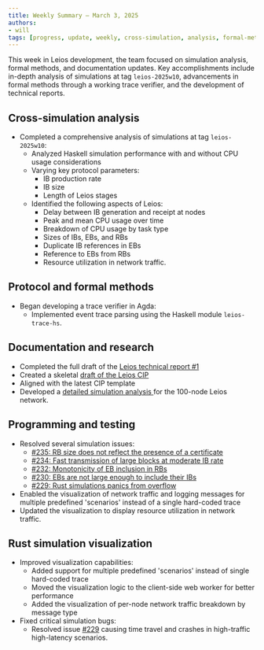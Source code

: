 ```yaml
---
title: Weekly Summary – March 3, 2025 
authors:
- will
tags: [progress, update, weekly, cross-simulation, analysis, formal-methods, trace-verification, agda, technical-report, cip, documentation]
---
```


This week in Leios development, the team focused on simulation analysis, formal methods, and documentation updates. Key accomplishments include in-depth analysis of simulations at tag `leios-2025w10`, advancements in formal methods through a working trace verifier, and the development of technical reports.

## Cross-simulation analysis

- Completed a comprehensive analysis of simulations at tag `leios-2025w10`:
  - Analyzed Haskell simulation performance with and without CPU usage considerations
  - Varying key protocol parameters:
    - IB production rate
    - IB size
    - Length of Leios stages
  - Identified the following aspects of Leios:
    - Delay between IB generation and receipt at nodes
    - Peak and mean CPU usage over time
    - Breakdown of CPU usage by task type
    - Sizes of IBs, EBs, and RBs
    - Duplicate IB references in EBs
    - Reference to EBs from RBs
    - Resource utilization in network traffic.

## Protocol and formal methods

- Began developing a trace verifier in Agda:
  - Implemented event trace parsing using the Haskell module `leios-trace-hs`.

## Documentation and research

- Completed the full draft of the [Leios technical report #1](https://github.com/input-output-hk/ouroboros-leios/blob/main/docs/technical-report-1.md)
- Created a skeletal [draft of the Leios CIP](https://github.com/input-output-hk/ouroboros-leios/blob/main/docs/leios-cip-draft.md)
- Aligned with the latest CIP template
- Developed a [detailed simulation analysis ](https://github.com/input-output-hk/ouroboros-leios/blob/main/analysis/sims/2025w10/analysis.ipynb) for the 100-node Leios network.

## Programming and testing

- Resolved several simulation issues:
  - [#235: RB size does not reflect the presence of a certificate](https://github.com/input-output-hk/ouroboros-leios/issues/235)
  - [#234: Fast transmission of large blocks at moderate IB rate](https://github.com/input-output-hk/ouroboros-leios/issues/234)
  - [#232: Monotonicity of EB inclusion in RBs](https://github.com/input-output-hk/ouroboros-leios/issues/232)
  - [#230: EBs are not large enough to include their IBs](https://github.com/input-output-hk/ouroboros-leios/issues/230)
  - [#229: Rust simulations panics from overflow](https://github.com/input-output-hk/ouroboros-leios/issues/229)
- Enabled the visualization of network traffic and logging messages for multiple predefined 'scenarios' instead of a single hard-coded trace
- Updated the visualization to display resource utilization in network traffic.

## Rust simulation visualization

- Improved visualization capabilities:
  - Added support for multiple predefined 'scenarios' instead of single hard-coded trace
  - Moved the visualization logic to the client-side web worker for better performance
  - Added the visualization of per-node network traffic breakdown by message type
- Fixed critical simulation bugs:
  - Resolved issue [#229](https://github.com/input-output-hk/ouroboros-leios/issues/229) causing time travel and crashes in high-traffic high-latency scenarios.
